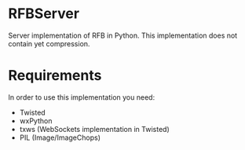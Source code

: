 # RFBServer

Server implementation of RFB in Python. 
This implementation does not contain yet compression. 

# Requirements

In order to use this implementation you need:

- Twisted
- wxPython
- txws (WebSockets implementation in Twisted)
- PIL (Image/ImageChops)
